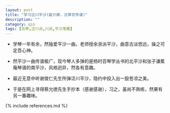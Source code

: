 ```yaml
---
layout: post
title: "学习泛川平沙(裴介卿，沈草农传谱)"
description: ""
category: qin
tags: [古琴,泛川派,川派,平沙落雁]
---
```


* 学琴一年有余，然独爱平沙一曲。老师授余浙派平沙，曲意古淡悠远，操之可定吾心神。

* 然平沙一曲传谱极广，现今琴人多弹的是杨时百琴学丛书的北平沙和张子谦蕉庵琴谱的南平沙，风格迥异，然各有意趣。

* 最近无意中听谢俊仁先生所弹泛川平沙，隐约中投入出一股苍凉之美。

* 于是在网上寻得蔡允徳先生手抄本（感谢感谢），习之，虽尚不熟练，然果有另一番趣味。

{% include references.md %}
